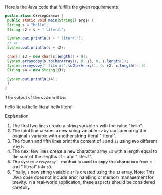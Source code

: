 Here is the Java code that fulfills the given requirements:
```java
public class StringConcat {
 public static void main(String[] args) {
 String s = "hello";
 String s2 = s + " literal";
 
 System.out.println(s + " literal");
 // or
 System.out.println(s + s2);
 
 char[] s3 = new char[s.length() + 9];
 System.arraycopy(s.toCharArray(), 0, s3, 0, s.length());
 System.arraycopy(" literal".toCharArray(), 0, s3, s.length(), 9);
 String s4 = new String(s3);
 
 System.out.println(s4);
 }
}
```
The output of the code will be:

hello literal
hello literal
hello literal

Explanation:
1. The first two lines create a string variable `s` with the value "hello".
2. The third line creates a new string variable `s2` by concatenating the original `s` variable with another string literal " literal".
3. The fourth and fifth lines print the content of `s` and `s2` using two different ways.
4. The next few lines create a new character array `s3` with a length equal to the sum of the lengths of `s` and " literal".
5. The `System.arraycopy()` method is used to copy the characters from `s` and " literal" into `s3`.
6. Finally, a new string variable `s4` is created using the `s3` array.
Note: This Java code does not include error handling or memory management for brevity. In a real-world application, these aspects should be considered carefully.

